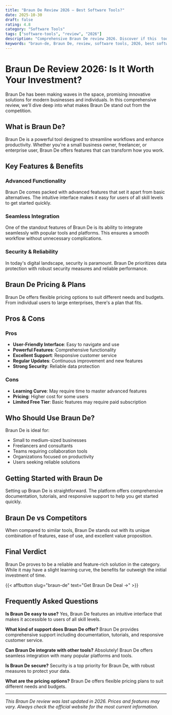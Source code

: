 ```yaml
---
title: "Braun De Review 2026 – Best Software Tools?"
date: 2025-10-30
draft: false
rating: 4.8
category: "Software Tools"
tags: ["software-tools", "review", "2026"]
description: "Comprehensive Braun De review 2026. Discover if this  tool is the best choice for your needs."
keywords: "braun-de, Braun De, review, software tools, 2026, best software tools"
---
```


# Braun De Review 2026: Is It Worth Your Investment?

Braun De has been making waves in the  space, promising innovative solutions for modern businesses and individuals. In this comprehensive review, we'll dive deep into what makes Braun De stand out from the competition.

## What is Braun De?

Braun De is a powerful  tool designed to streamline workflows and enhance productivity. Whether you're a small business owner, freelancer, or enterprise user, Braun De offers features that can transform how you work.

## Key Features & Benefits

### Advanced Functionality
Braun De comes packed with advanced features that set it apart from basic alternatives. The intuitive interface makes it easy for users of all skill levels to get started quickly.

### Seamless Integration
One of the standout features of Braun De is its ability to integrate seamlessly with popular tools and platforms. This ensures a smooth workflow without unnecessary complications.

### Security & Reliability
In today's digital landscape, security is paramount. Braun De prioritizes data protection with robust security measures and reliable performance.

## Braun De Pricing & Plans

Braun De offers flexible pricing options to suit different needs and budgets. From individual users to large enterprises, there's a plan that fits.

## Pros & Cons

### Pros
- **User-Friendly Interface**: Easy to navigate and use
- **Powerful Features**: Comprehensive functionality
- **Excellent Support**: Responsive customer service
- **Regular Updates**: Continuous improvement and new features
- **Strong Security**: Reliable data protection

### Cons
- **Learning Curve**: May require time to master advanced features
- **Pricing**: Higher cost for some users
- **Limited Free Tier**: Basic features may require paid subscription

## Who Should Use Braun De?

Braun De is ideal for:
- Small to medium-sized businesses
- Freelancers and consultants
- Teams requiring collaboration tools
- Organizations focused on productivity
- Users seeking reliable  solutions

## Getting Started with Braun De

Setting up Braun De is straightforward. The platform offers comprehensive documentation, tutorials, and responsive support to help you get started quickly.

## Braun De vs Competitors

When compared to similar tools, Braun De stands out with its unique combination of features, ease of use, and excellent value proposition.

## Final Verdict

Braun De proves to be a reliable and feature-rich solution in the  category. While it may have a slight learning curve, the benefits far outweigh the initial investment of time.

{{< affbutton slug="braun-de" text="Get Braun De Deal →" >}}

## Frequently Asked Questions

**Is Braun De easy to use?**
Yes, Braun De features an intuitive interface that makes it accessible to users of all skill levels.

**What kind of support does Braun De offer?**
Braun De provides comprehensive support including documentation, tutorials, and responsive customer service.

**Can Braun De integrate with other tools?**
Absolutely! Braun De offers seamless integration with many popular platforms and tools.

**Is Braun De secure?**
Security is a top priority for Braun De, with robust measures to protect your data.

**What are the pricing options?**
Braun De offers flexible pricing plans to suit different needs and budgets.

---

*This Braun De review was last updated in 2026. Prices and features may vary. Always check the official website for the most current information.*
